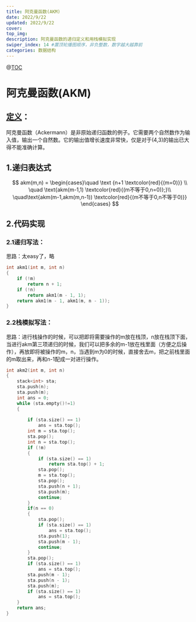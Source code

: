 ```yaml
---
title: 阿克曼函数(AKM)
date: 2022/9/22
updated: 2022/9/22
cover: 
top_img: 
description: 阿克曼函数的递归定义和用栈模拟实现
swiper_index: 14 #置顶轮播图顺序，非负整数，数字越大越靠前
categories: 数据结构
---
```


@[TOC](阿克曼函数AKM)

# 阿克曼函数(AKM)
## [定义](https://baike.baidu.com/item/%E9%98%BF%E5%85%8B%E6%9B%BC%E5%87%BD%E6%95%B0/10988285?fr=aladdin)：
阿克曼函数（Ackermann）是非原始递归函数的例子。它需要两个自然数作为输入值，输出一个自然数。它的输出值增长速度非常快，仅是对于(4,3)的输出已大得不能准确计算。
## 1.递归表达式
$$
akm(m,n) = \begin{cases}\quad \text {n+1 \textcolor{red}{(m=0)}}  \\
\quad \text{akm(m-1,1) \textcolor{red}{(m不等于0,n=0)};}\\
 \quad\text{akm(m-1,akm(m,n-1)) \textcolor{red}{(m不等于0,n不等于0)}}
\end{cases} 
$$
## 2.代码实现
### 2.1递归写法：
思路：太easy了，略
```cpp
int akm1(int m, int n)
{
    if (!m)
        return n + 1;
    if (!n)
        return akm1(m - 1, 1);
    return akm1(m - 1, akm1(m, n - 1));
}
```
### 2.2栈模拟写法：
思路：进行栈操作的时候，可以把即将需要操作的m放在栈顶，n放在栈顶下面，当进行akm第三项递归的时候，我们可以把多余的m-1放在栈里面（方便之后操作），再放即将被操作的m，n，当遇到m为0的时候，直接舍去m，把之前栈里面的m取出来，再和n-1配成一对进行操作。
```cpp
int akm2(int m, int n)
{
    stack<int> sta;
    sta.push(n);
    sta.push(m);
    int ans = 0;
    while (sta.empty()!=1)
    {
        
        if (sta.size() == 1)
            ans = sta.top();
        int m = sta.top();
        sta.pop();
        int n = sta.top();
        if (!m)
        {
            if (sta.size() == 1)
                return sta.top() + 1;
            sta.pop();
            m = sta.top();
            sta.pop();
            sta.push(n + 1);
            sta.push(m);
            continue;
        }
        if(n == 0)
        {
            sta.pop();
            if (sta.size() == 1)
                ans = sta.top();
            sta.push(1);
            sta.push(m - 1);
            continue;
        }
        sta.pop();
        if (sta.size() == 1)
            ans = sta.top();
        sta.push(m - 1);
        sta.push(n - 1);
        sta.push(m);
        if (sta.size() == 1)
            ans = sta.top();
    }
    return ans;
}
```
